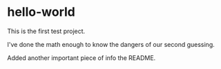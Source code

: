 # hello-world

This is the first test project.

I've done the math enough to know the dangers of our second guessing.

Added another important piece of info the README.